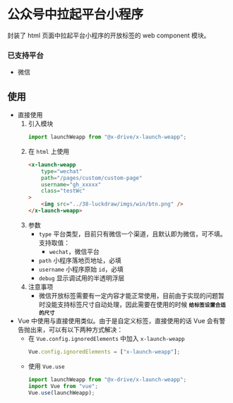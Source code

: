 公众号中拉起平台小程序
================================

封装了 html 页面中拉起平台小程序的开放标签的 web component 模块。

### 已支持平台
- 微信

## 使用

- 直接使用
    1. 引入模块
        ```ts
        import launchWeapp from "@x-drive/x-launch-weapp";
        ```
    1. 在 `html` 上使用
        ```html
        <x-launch-weapp
            type="wechat"
            path="/pages/custom/custom-page"
            username="gh_xxxxx"
            class="testWc"
        >
            <img src="../38-luckdraw/imgs/win/btn.png" />
        </x-launch-weapp>
        ```
    1. 参数
        - `type` 平台类型，目前只有微信一个渠道，且默认即为微信，可不填。支持取值：
            - `wechat`，微信平台
        - `path` 小程序落地页地址，必填
        - `username` 小程序原始 `id`，必填
        - `debug` 显示调试用的半透明浮层
    1. 注意事项
        - 微信开放标签需要有一定内容才能正常使用，目前由于实现的问题暂时没能支持标签尺寸自动处理，因此需要在使用的时候 **`给标签设置合适的尺寸`**
- Vue 中使用与直接使用类似。由于是自定义标签，直接使用的话 Vue 会有警告抛出来，可以有以下两种方式解决：
    - 在 `Vue.config.ignoredElements` 中加入 `x-launch-weapp`
        ```ts
        Vue.config.ignoredElements = ["x-launch-weapp"];
        ```
    - 使用 `Vue.use`
        ```ts
        import launchWeapp from "@x-drive/x-launch-weapp";
        import Vue from "vue";
        Vue.use(launchWeapp);
        ```